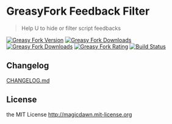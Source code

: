 # GreasyFork Feedback Filter

> Help U to hide or filter script feedbacks

[![Greasy Fork Version](https://img.shields.io/greasyfork/v/:script-id?style=flat-square)][gfurl]
[![Greasy Fork Downloads](https://img.shields.io/greasyfork/dt/:script-id?style=flat-square)][gfurl]
[![Greasy Fork Downloads](https://img.shields.io/greasyfork/dd/:script-id?style=flat-square)][gfurl]
[![Greasy Fork Rating](https://img.shields.io/greasyfork/rating-count/:script-id?style=flat-square)][gfurl]
[![Build Status](https://img.shields.io/github/actions/workflow/status/magicdawn/greasyfork-feedback-filter/ci.yml?branch=main&style=flat-square&label=CI%20Build)](https://github.com/magicdawn/greasyfork-feedback-filter/actions/workflows/ci.yml)

<!-- not published yet -->

[gfurl]: https://greasyfork.org/

## Changelog

[CHANGELOG.md](CHANGELOG.md)

## License

the MIT License http://magicdawn.mit-license.org
